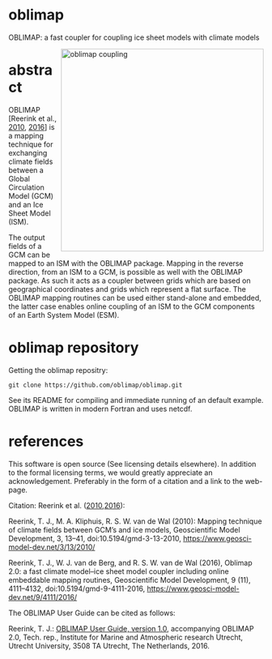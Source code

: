 <link rel="apple-touch-icon" sizes="180x180" href="documentation/oblimap-favicons/apple-touch-icon.png">
<link rel="icon" type="image/png" sizes="32x32" href="documentation/oblimap-favicons/favicon-32x32.png">
<link rel="icon" type="image/png" sizes="16x16" href="documentation/oblimap-favicons/favicon-16x16.png">
<link rel="manifest" href="documentation/oblimap-favicons/site.webmanifest">
<link rel="mask-icon" href="documentation/oblimap-favicons/safari-pinned-tab.svg" color="#5bbad5">
<meta name="msapplication-TileColor" content="#da532c">
<meta name="theme-color" content="#ffffff">

# oblimap
OBLIMAP: a fast coupler for coupling ice sheet models with climate models

<img src="https://github.com/oblimap/oblimap/blob/master/documentation/figures/oblimap-user-guide-figure-1.png" alt="oblimap coupling" align="right" width="400">

# abstract
OBLIMAP [Reerink et al., [2010](https://www.geosci-model-dev.net/3/13/2010/gmd-3-13-2010.html), 
[2016](https://www.geosci-model-dev.net/9/4111/2016/gmd-9-4111-2016.html)] is a mapping technique for exchanging climate 
fields between a Global Circulation Model (GCM) and an Ice Sheet Model (ISM).

The output fields of a GCM can be mapped to an ISM with the OBLIMAP package. Mapping in the reverse direction, from an ISM 
to a GCM, is possible as well with the OBLIMAP package. As such it acts as a coupler between grids which are based on 
geographical coordinates and grids which represent a flat surface. The OBLIMAP mapping routines can be used either stand-alone
and embedded, the latter case enables online coupling of an ISM to the GCM components of an Earth System Model (ESM).

# oblimap repository

Getting the oblimap repositry:
```
git clone https://github.com/oblimap/oblimap.git
```
See its README for compiling and immediate running of an default example. OBLIMAP is written in modern Fortran and uses netcdf.

# references

This software is open source (See licensing details elsewhere). In addition to the formal licensing terms, we would greatly appreciate an acknowledgement. Preferably in the form of a citation and a link to the web-page.

Citation: Reerink et al. ([2010](https://www.geosci-model-dev.net/3/13/2010/),[2016](https://www.geosci-model-dev.net/9/4111/2016/)):

Reerink, T. J., M. A. Kliphuis, R. S. W. van de Wal (2010): Mapping technique of climate fields between GCM’s and ice models, Geoscientific Model Development, 3, 13–41, doi:10.5194/gmd-3-13-2010, 
https://www.geosci-model-dev.net/3/13/2010/

Reerink, T. J., W. J. van de Berg, and R. S. W. van de Wal (2016), Oblimap 2.0: a fast climate model–ice sheet model coupler including online embeddable mapping routines, Geoscientific Model Development, 9 (11), 4111–4132, doi:10.5194/gmd-9-4111-2016, https://www.geosci-model-dev.net/9/4111/2016/


The OBLIMAP User Guide can be cited as follows:

Reerink, T. J.: [OBLIMAP User Guide, version 1.0](https://github.com/oblimap/oblimap/blob/master/documentation/oblimap-user-guide.pdf), accompanying OBLIMAP 2.0, Tech. rep., Institute for Marine and Atmospheric research Utrecht, Utrecht University, 3508 TA Utrecht, The Netherlands, 2016.
